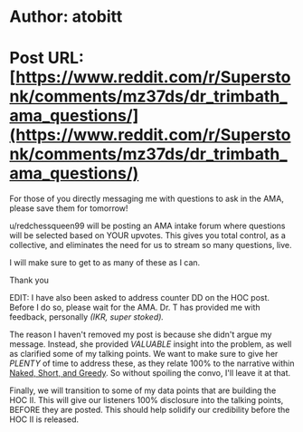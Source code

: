 # Author: atobitt
# Post URL: [https://www.reddit.com/r/Superstonk/comments/mz37ds/dr_trimbath_ama_questions/](https://www.reddit.com/r/Superstonk/comments/mz37ds/dr_trimbath_ama_questions/)


For those of you directly messaging me with questions to ask in the AMA, please save them for tomorrow!

u/redchessqueen99 will be posting an AMA intake forum where questions will be selected based on YOUR upvotes. This gives you total control, as a collective, and eliminates the need for us to stream so many questions, live.

I will make sure to get to as many of these as I can.

Thank you

EDIT: I have also been asked to address counter DD on the HOC post. Before I do so, please wait for the AMA. Dr. T has provided me with feedback, personally *(IKR, super stoked).*

The reason I haven't removed my post is because she didn't argue my message. Instead, she provided *VALUABLE* insight into the problem, as well as clarified some of my talking points. We want to make sure to give her *PLENTY* of time to address these, as they relate 100% to the narrative within [Naked, Short, and Greedy](https://www.amazon.com/Naked-Short-Greedy-Streets-Failure/dp/1910151343). So without spoiling the convo, I'll leave it at that.

Finally, we will transition to some of my data points that are building the HOC II. This will give our listeners 100% disclosure into the talking points, BEFORE they are posted. This should help solidify our credibility before the HOC II is released.

&#x200B;